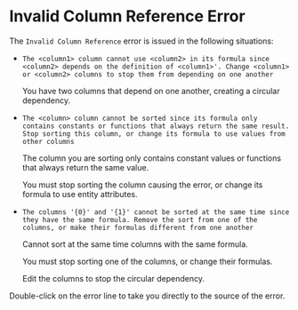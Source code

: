 # Invalid Column Reference Error

The `Invalid Column Reference` error is issued in the following situations:

* `The <column1> column cannot use <column2> in its formula since <column2> depends on the definition of <column1>'. Change <column1> or <column2> columns to stop them from depending on one another`

  You have two columns that depend on one another, creating a circular dependency.

* `The <column> column cannot be sorted since its formula only contains constants or functions that always return the same result. Stop sorting this column, or change its formula to use values from other columns`

  The column you are sorting only contains constant values or functions that always return the same value.

  You must stop sorting the column causing the error, or change its formula to use entity attributes.

* `The columns '{0}' and '{1}' cannot be sorted at the same time since they have the same formula. Remove the sort from one of the columns, or make their formulas different from one another`

  Cannot sort at the same time columns with the same formula.

  You must stop sorting one of the columns, or change their formulas.

  Edit the columns to stop the circular dependency.

Double-click on the error line to take you directly to the source of the error.

